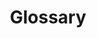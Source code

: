 ---
title: "Glossary"
permalink: /categories/Glossary/
layout: category
toc: true
toc_sticky: true
author_profile: true
taxonomy: Glossary
---